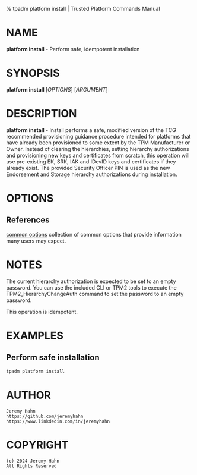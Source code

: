 % tpadm platform install | Trusted Platform Commands Manual

# NAME

**platform install** - Perform safe, idempotent installation

# SYNOPSIS

**platform install** [*OPTIONS*] [*ARGUMENT*]

# DESCRIPTION

**platform install** - Install performs a safe, modified version of the TCG recommended provisioning guidance procedure intended for platforms that have already been provisioned to some extent by the TPM Manufacturer or Owner. Instead of clearing the hierarchies, setting hierarchy authorizations and provisioning new keys and certificates from scratch, this operation will use pre-existing EK, SRK, IAK and IDevID keys and certificates if they already exist. The provided Security Officer PIN is used as the new Endorsement and Storage hierarchy authorizations during installation. 


# OPTIONS


## References

[common options](common/options.md) collection of common options that provide
information many users may expect.

# NOTES

The current hierarchy authorization is expected to be set to an empty password. You can use the included CLI or TPM2 tools to execute the TPM2_HierarchyChangeAuth command to set the password to an empty password.

This operation is idempotent.

# EXAMPLES

## Perform safe installation
```bash
tpadm platform install
```

# AUTHOR
    Jeremy Hahn
    https://github.com/jeremyhahn
    https://www.linkdedin.com/in/jeremyhahn

# COPYRIGHT
    (c) 2024 Jeremy Hahn
    All Rights Reserved
